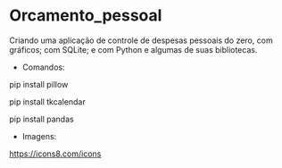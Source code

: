 # Orcamento_pessoal
Criando uma aplicação de controle de despesas pessoais do zero, com gráficos; com SQLite; e com Python e algumas de suas bibliotecas.

- Comandos:

pip install pillow

pip install tkcalendar

pip install pandas

- Imagens:

https://icons8.com/icons